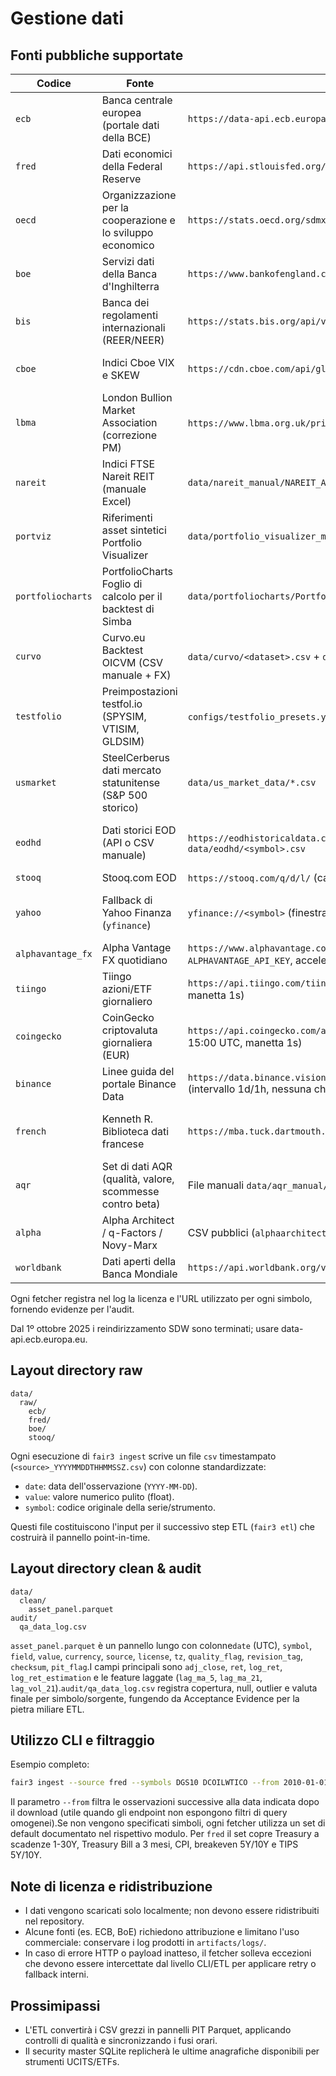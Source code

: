 # Gestione dati

## Fonti pubbliche supportate
| Codice | Fonte | Endpoint principale | Licenza sintetica |
| ------ | ----- | ------------------ | ----------------- |
| `ecb` | Banca centrale europea (portale dati della BCE) | `https://data-api.ecb.europa.eu/service/data/EXR` | Uso conforme ai [Termini di utilizzo dell'SDW della BCE](https://www.ecb.europa.eu/stats/ecb_statistics/governance/shared_data/en.html) |
| `fred` | Dati economici della Federal Reserve | `https://api.stlouisfed.org/fred/series/observations` | [Condizioni d'uso FRED](https://fredhelp.stlouisfed.org/fred/terms-of-use/) |
| `oecd` | Organizzazione per la cooperazione e lo sviluppo economico | `https://stats.oecd.org/sdmx-json/data` | [Termini e condizioni dell'OCSE](https://www.oecd.org/termsandconditions/) |
| `boe` | Servizi dati della Banca d'Inghilterra | `https://www.bankofengland.co.uk/boeapps/database/_iadb-getTDDownloadCSV` | [Termini sui dati BoE](https://www.bankofengland.co.uk/terms-and-conditions) |
| `bis` | Banca dei regolamenti internazionali (REER/NEER) | `https://stats.bis.org/api/v1/data/REER` | [Condizioni d'uso della BRI](https://www.bis.org/terms.htm) |
| `cboe` | Indici Cboe VIX e SKEW | `https://cdn.cboe.com/api/global/us_indices/daily_prices` | I dati di Cboe Exchange, Inc. sono soggetti ai termini |
| `lbma` | London Bullion Market Association (correzione PM) | `https://www.lbma.org.uk/prices-and-data/precious-metal-prices` (HTML) | Dati LBMA: solo uso informativo |
| `nareit` | Indici FTSE Nareit REIT (manuale Excel) | `data/nareit_manual/NAREIT_AllSeries.xlsx` | FTSE Nareit — solo per uso informativo |
| `portviz` | Riferimenti asset sintetici Portfolio Visualizer | `data/portfolio_visualizer_manual/<dataset>.csv` | Visualizzatore portfolio — uso didattico/informativo |
| `portfoliocharts` | PortfolioCharts Foglio di calcolo per il backtest di Simba | `data/portfoliocharts/PortfolioCharts_Simba.xlsx` | PortfolioCharts.com — uso didattico/informativo |
| `curvo` | Curvo.eu Backtest OICVM (CSV manuale + FX) | `data/curvo/<dataset>.csv` + `data/curvo/fx/<CCY>_EUR.csv` | Curvo.eu e fornitori dell'indice sottostante — uso informativo/educativo |
| `testfolio` | Preimpostazioni testfol.io (SPYSIM, VTISIM, GLDSIM) | `configs/testfolio_presets.yml` + `data/testfolio_manual/*.csv` | Preset sintetici testfol.io — uso informativo/educativo |
| `usmarket` | SteelCerberus dati mercato statunitense (S&P 500 storico) | `data/us_market_data/*.csv` | Dati di Bill Schwert e Robert Shiller: uso accademico/informativo |
| `eodhd` | Dati storici EOD (API o CSV manuale) | `https://eodhistoricaldata.com/api/eod/<symbol>?period=m` oppure `data/eodhd/<symbol>.csv` | Dati storici EOD: API commerciale; estratti manuali da backtes.to (solo per uso didattico) |
| `stooq` | Stooq.com EOD | `https://stooq.com/q/d/l/` (cache in-process, supporto `.us/.pl`) | [Politica sui dati di Stooq](https://stooq.com/db/en/) |
| `yahoo` | Fallback di Yahoo Finanza (`yfinance`) | `yfinance://<symbol>` (finestra 5 anni, ritardo 2s) | [Termini di servizio di Yahoo](https://legal.yahoo.com/us/en/yahoo/terms/otos/index.html) — uso personale/non commerciale |
| `alphavantage_fx` | Alpha Vantage FX quotidiano | `https://www.alphavantage.co/query?function=FX_DAILY` (richiesto `ALPHAVANTAGE_API_KEY`, acceleratore 5/min) | [Termini di Alpha Vantage](https://www.alphavantage.co/terms_of_service/) |
| `tiingo` | Tiingo azioni/ETF giornaliero | `https://api.tiingo.com/tiingo/daily/<symbol>/prices` (richiede `TIINGO_API_KEY`, manetta 1s) | [Termini di utilizzo di Tiingo](https://www.tiingo.com/documentation/general/terms-of-use) |
| `coingecko` | CoinGecko criptovaluta giornaliera (EUR) | `https://api.coingecko.com/api/v3/coins/<id>/market_chart/range` (campionamento 15:00 UTC, manetta 1s) | [Condizioni d'uso di CoinGecko](https://www.coingecko.com/it/terms) |
| `binance` | Linee guida del portale Binance Data | `https://data.binance.vision/data/spot/daily/klines/<symbol>/<interval>/<file>.zip` (intervallo 1d/1h, nessuna chiave API) | Binance Data Portal — ridistribuzione in blocco vietata |
| `french` | Kenneth R. Biblioteca dati francese | `https://mba.tuck.dartmouth.edu/pages/faculty/ken.french/ftp/` | Uso accademico/educational (consultare i termini sul sito) |
| `aqr` | Set di dati AQR (qualità, valore, scommesse contro beta) | File manuali `data/aqr_manual/*.csv` | Set di dati AQR — solo uso informativo/educativo |
| `alpha` | Alpha Architect / q-Factors / Novy-Marx | CSV pubblici (`alphaarchitect.com`, `global-q.org`) + HTML manuale `data/alpha_manual/` | Solo per uso didattico (consultare termini specifici) |
| `worldbank` | Dati aperti della Banca Mondiale | `https://api.worldbank.org/v2/country/<ISO3>/indicator/<series>` | [Termini di utilizzo della Banca Mondiale](https://www.worldbank.org/en/about/legal/terms-of-use-for-datasets) |

Ogni fetcher registra nel log la licenza e l'URL utilizzato per ogni simbolo, fornendo evidenze per l'audit.

Dal 1º ottobre 2025 i reindirizzamento SDW sono terminati; usare data-api.ecb.europa.eu.

## Layout directory raw
```
data/
  raw/
    ecb/
    fred/
    boe/
    stooq/
```
Ogni esecuzione di `fair3 ingest` scrive un file `csv` timestampato (`<source>_YYYYMMDDTHHMMSSZ.csv`) con colonne standardizzate:
- `date`: data dell'osservazione (`YYYY-MM-DD`).
- `value`: valore numerico pulito (float).
- `symbol`: codice originale della serie/strumento.

Questi file costituiscono l'input per il successivo step ETL (`fair3 etl`) che costruirà il pannello point-in-time.

## Layout directory clean & audit
```
data/
  clean/
    asset_panel.parquet
audit/
  qa_data_log.csv
```
`asset_panel.parquet` è un pannello lungo con colonne`date` (UTC), `symbol`, `field`, `value`, `currency`, `source`, `license`, `tz`, `quality_flag`, `revision_tag`, `checksum`, `pit_flag`.I campi principali sono `adj_close`, `ret`, `log_ret`, `log_ret_estimation` e le feature laggate (`lag_ma_5`, `lag_ma_21`, `lag_vol_21`).`audit/qa_data_log.csv` registra copertura, null, outlier e valuta finale per simbolo/sorgente, fungendo da Acceptance Evidence per la pietra miliare ETL.


## Utilizzo CLI e filtraggio
Esempio completo:
```bash
fair3 ingest --source fred --symbols DGS10 DCOILWTICO --from 2010-01-01
```
Il parametro `--from` filtra le osservazioni successive alla data indicata dopo il download (utile quando gli endpoint non espongono filtri di query omogenei).Se non vengono specificati simboli, ogni fetcher utilizza un set di default documentato nel rispettivo modulo. Per `fred` il set copre Treasury a scadenze 1-30Y, Treasury Bill a 3 mesi, CPI, breakeven 5Y/10Y e TIPS 5Y/10Y.

## Note di licenza e ridistribuzione
- I dati vengono scaricati solo localmente; non devono essere ridistribuiti nel repository.
- Alcune fonti (es. ECB, BoE) richiedono attribuzione e limitano l'uso commerciale: conservare i log prodotti in `artifacts/logs/`.
- In caso di errore HTTP o payload inatteso, il fetcher solleva eccezioni che devono essere intercettate dal livello CLI/ETL per applicare retry o fallback interni.

## Prossimipassi
- L'ETL convertirà i CSV grezzi in pannelli PIT Parquet, applicando controlli di qualità e sincronizzando i fusi orari.
- Il security master SQLite replicherà le ultime anagrafiche disponibili per strumenti UCITS/ETFs.
